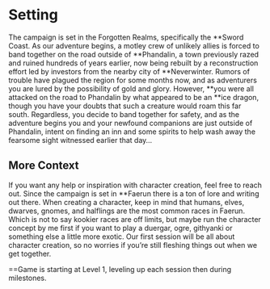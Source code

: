 # Setting
The campaign is set in the Forgotten Realms, specifically the **Sword Coast. As our adventure begins, a motley crew of unlikely allies is forced to band together on the road outside of **Phandalin, a town previously razed and ruined hundreds of years earlier, now being rebuilt by a reconstruction effort led by investors from the nearby city of **Neverwinter. Rumors of trouble have plagued the region for some months now, and as adventurers you are lured by the possibility of gold and glory. However, **you were all attacked on the road to Phandalin by what appeared to be an **ice dragon, though you have your doubts that such a creature would roam this far south. Regardless, you decide to band together for safety, and as the adventure begins you and your newfound companions are just outside of Phandalin, intent on finding an inn and some spirits to help wash away the fearsome sight witnessed earlier that day…

## More Context
If you want any help or inspiration with character creation, feel free to reach out. Since the campaign is set in **Faerun there is a ton of lore and writing out there. When creating a character, keep in mind that humans, elves, dwarves, gnomes, and halflings are the most common races in Faerun. Which is not to say kookier races are off limits, but maybe run the character concept by me first if you want to play a duergar, ogre, githyanki or something else a little more exotic. Our first session will be all about character creation, so no worries if you’re still fleshing things out when we get together.

==Game is starting at Level 1, leveling up each session then during milestones.